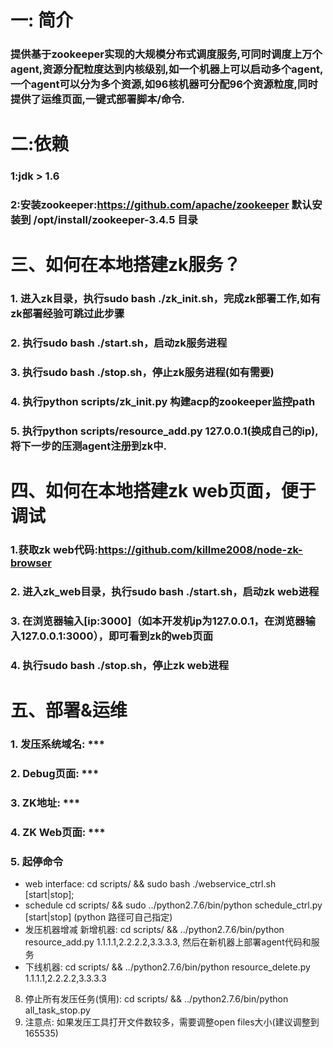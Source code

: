 一: 简介
===
### 提供基于zookeeper实现的大规模分布式调度服务,可同时调度上万个agent,资源分配粒度达到内核级别,如一个机器上可以启动多个agent,一个agent可以分为多个资源,如96核机器可分配96个资源粒度,同时提供了运维页面,一键式部署脚本/命令.

二:依赖
===
### 1:jdk > 1.6
### 2:安装zookeeper:https://github.com/apache/zookeeper  默认安装到 /opt/install/zookeeper-3.4.5 目录

三、如何在本地搭建zk服务？
===

### 1. 进入zk目录，执行sudo bash ./zk_init.sh，完成zk部署工作,如有zk部署经验可跳过此步骤
### 2. 执行sudo bash ./start.sh，启动zk服务进程
### 3. 执行sudo bash ./stop.sh，停止zk服务进程(如有需要)
### 4. 执行python scripts/zk_init.py 构建acp的zookeeper监控path 
### 5. 执行python scripts/resource_add.py 127.0.0.1(换成自己的ip),将下一步的压测agent注册到zk中.

四、如何在本地搭建zk web页面，便于调试
===
### 1.获取zk web代码:https://github.com/killme2008/node-zk-browser
### 2. 进入zk_web目录，执行sudo bash ./start.sh，启动zk web进程
### 3. 在浏览器输入[ip:3000]（如本开发机ip为127.0.0.1，在浏览器输入127.0.0.1:3000），即可看到zk的web页面
### 4. 执行sudo bash ./stop.sh，停止zk web进程

五、部署&运维
===
### 1. 发压系统域名: ***
### 2. Debug页面: ***
### 3. ZK地址: ***
### 4. ZK Web页面: ***
### 5. 起停命令
* web interface: cd scripts/ && sudo  bash ./webservice_ctrl.sh [start|stop]; 
* schedule cd scripts/ && sudo  ../python2.7.6/bin/python schedule_ctrl.py [start|stop]   (python 路径可自己指定)
*  发压机器增减 新增机器: cd scripts/ && ../python2.7.6/bin/python resource_add.py 1.1.1.1,2.2.2.2,3.3.3.3, 然后在新机器上部署agent代码和服务
* 下线机器: cd scripts/ && ../python2.7.6/bin/python resource_delete.py 1.1.1.1,2.2.2.2,3.3.3.3
8. 停止所有发压任务(慎用): cd scripts/ && ../python2.7.6/bin/python all_task_stop.py
9. 注意点:  如果发压工具打开文件数较多，需要调整open files大小(建议调整到165535)
